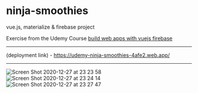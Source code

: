 # ninja-smoothies
 vue.js, materialize & firebase project
 
 
 Exercise from the Udemy Course [build web apps with vuejs firebase](https://www.udemy.com/course/build-web-apps-with-vuejs-firebase/)
 ***
 (deployment link) - https://udemy-ninja-smoothies-4afe2.web.app/ 
 
 ***
 
![Screen Shot 2020-12-27 at 23 23 58](https://user-images.githubusercontent.com/2387874/103191474-ca3b9d00-489a-11eb-8b65-de0cb73f3555.png)
![Screen Shot 2020-12-27 at 23 24 14](https://user-images.githubusercontent.com/2387874/103191476-cb6cca00-489a-11eb-9de9-a38a401337b0.png)
![Screen Shot 2020-12-27 at 23 27 47](https://user-images.githubusercontent.com/2387874/103191593-2d2d3400-489b-11eb-8399-76dd5a5a6efd.png)

